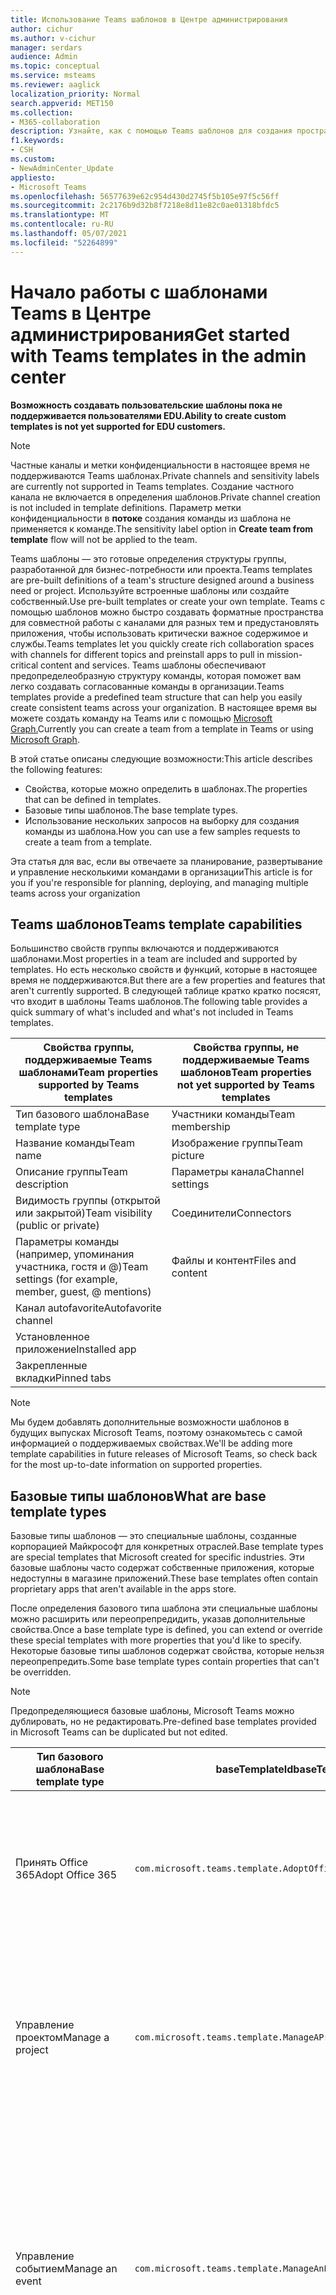 ```yaml
---
title: Использование Teams шаблонов в Центре администрирования
author: cichur
ms.author: v-cichur
manager: serdars
audience: Admin
ms.topic: conceptual
ms.service: msteams
ms.reviewer: aaglick
localization_priority: Normal
search.appverid: MET150
ms.collection:
- M365-collaboration
description: Узнайте, как с помощью Teams шаблонов для создания пространства для совместной работы с каналами для различных тем с помощью предустановленных шаблонов.
f1.keywords:
- CSH
ms.custom:
- NewAdminCenter_Update
appliesto:
- Microsoft Teams
ms.openlocfilehash: 56577639e62c954d430d2745f5b105e97f5c56ff
ms.sourcegitcommit: 2c2176b9d32b8f7218e8d11e82c0ae01318bfdc5
ms.translationtype: MT
ms.contentlocale: ru-RU
ms.lasthandoff: 05/07/2021
ms.locfileid: "52264899"
---
```

# <a name="get-started-with-teams-templates-in-the-admin-center"></a><span data-ttu-id="646fa-103">Начало работы с шаблонами Teams в Центре администрирования</span><span class="sxs-lookup"><span data-stu-id="646fa-103">Get started with Teams templates in the admin center</span></span>

<span data-ttu-id="646fa-104">**Возможность создавать пользовательские шаблоны пока не поддерживается пользователями EDU.**</span><span class="sxs-lookup"><span data-stu-id="646fa-104">**Ability to create custom templates is not yet supported for EDU customers.**</span></span>

> [!NOTE]
> <span data-ttu-id="646fa-105">Частные каналы и метки конфиденциальности в настоящее время не поддерживаются Teams шаблонах.</span><span class="sxs-lookup"><span data-stu-id="646fa-105">Private channels and sensitivity labels are currently not supported in Teams templates.</span></span> <span data-ttu-id="646fa-106">Создание частного канала не включается в определения шаблонов.</span><span class="sxs-lookup"><span data-stu-id="646fa-106">Private channel creation is not included in template definitions.</span></span> <span data-ttu-id="646fa-107">Параметр метки конфиденциальности в **потоке** создания команды из шаблона не применяется к команде.</span><span class="sxs-lookup"><span data-stu-id="646fa-107">The sensitivity label option in **Create team from template** flow will not be applied to the team.</span></span>

<span data-ttu-id="646fa-108">Teams шаблоны — это готовые определения структуры группы, разработанной для бизнес-потребности или проекта.</span><span class="sxs-lookup"><span data-stu-id="646fa-108">Teams templates are pre-built definitions of a team's structure designed around a business need or project.</span></span> <span data-ttu-id="646fa-109">Используйте встроенные шаблоны или создайте собственный.</span><span class="sxs-lookup"><span data-stu-id="646fa-109">Use pre-built templates or create your own template.</span></span> <span data-ttu-id="646fa-110">Teams с помощью шаблонов можно быстро создавать форматные пространства для совместной работы с каналами для разных тем и предустановлять приложения, чтобы использовать критически важное содержимое и службы.</span><span class="sxs-lookup"><span data-stu-id="646fa-110">Teams templates let you quickly create rich collaboration spaces with channels for different topics and preinstall apps to pull in mission-critical content and services.</span></span> <span data-ttu-id="646fa-111">Teams шаблоны обеспечивают предопределеобразную структуру команды, которая поможет вам легко создавать согласованные команды в организации.</span><span class="sxs-lookup"><span data-stu-id="646fa-111">Teams templates provide a predefined team structure that can help you easily create consistent teams across your organization.</span></span> <span data-ttu-id="646fa-112">В настоящее время вы можете создать команду на Teams или с помощью [Microsoft Graph.](get-started-with-teams-templates.md)</span><span class="sxs-lookup"><span data-stu-id="646fa-112">Currently you can create a team from a template in Teams or using [Microsoft Graph](get-started-with-teams-templates.md).</span></span>

<span data-ttu-id="646fa-113">В этой статье описаны следующие возможности:</span><span class="sxs-lookup"><span data-stu-id="646fa-113">This article describes the following features:</span></span>

- <span data-ttu-id="646fa-114">Свойства, которые можно определить в шаблонах.</span><span class="sxs-lookup"><span data-stu-id="646fa-114">The properties that can be defined in templates.</span></span>
- <span data-ttu-id="646fa-115">Базовые типы шаблонов.</span><span class="sxs-lookup"><span data-stu-id="646fa-115">The base template types.</span></span>
- <span data-ttu-id="646fa-116">Использование нескольких запросов на выборку для создания команды из шаблона.</span><span class="sxs-lookup"><span data-stu-id="646fa-116">How you can use a few samples requests to create a team from a template.</span></span>

<span data-ttu-id="646fa-117">Эта статья для вас, если вы отвечаете за планирование, развертывание и управление несколькими командами в организации</span><span class="sxs-lookup"><span data-stu-id="646fa-117">This article is for you if you're responsible for planning, deploying, and managing multiple teams across your organization</span></span>

## <a name="teams-template-capabilities"></a><span data-ttu-id="646fa-118">Teams шаблонов</span><span class="sxs-lookup"><span data-stu-id="646fa-118">Teams template capabilities</span></span>

<span data-ttu-id="646fa-119">Большинство свойств группы включаются и поддерживаются шаблонами.</span><span class="sxs-lookup"><span data-stu-id="646fa-119">Most properties in a team are included and supported by templates.</span></span> <span data-ttu-id="646fa-120">Но есть несколько свойств и функций, которые в настоящее время не поддерживаются.</span><span class="sxs-lookup"><span data-stu-id="646fa-120">But there are a few properties and features that aren't currently supported.</span></span> <span data-ttu-id="646fa-121">В следующей таблице кратко кратко посясят, что входит в шаблоны Teams шаблонов.</span><span class="sxs-lookup"><span data-stu-id="646fa-121">The following table provides a quick summary of what's included and what's not included in Teams templates.</span></span>

| <span data-ttu-id="646fa-122">**Свойства группы, поддерживаемые Teams шаблонами**</span><span class="sxs-lookup"><span data-stu-id="646fa-122">**Team properties supported by Teams templates**</span></span> | <span data-ttu-id="646fa-123">**Свойства группы, не поддерживаемые Teams шаблонов**</span><span class="sxs-lookup"><span data-stu-id="646fa-123">**Team properties not yet supported by Teams templates**</span></span> |
| ------------------------------------------------ | -------------------------------------------------------- |
| <span data-ttu-id="646fa-124">Тип базового шаблона</span><span class="sxs-lookup"><span data-stu-id="646fa-124">Base template type</span></span> | <span data-ttu-id="646fa-125">Участники команды</span><span class="sxs-lookup"><span data-stu-id="646fa-125">Team membership</span></span> |
| <span data-ttu-id="646fa-126">Название команды</span><span class="sxs-lookup"><span data-stu-id="646fa-126">Team name</span></span> | <span data-ttu-id="646fa-127">Изображение группы</span><span class="sxs-lookup"><span data-stu-id="646fa-127">Team picture</span></span> |
| <span data-ttu-id="646fa-128">Описание группы</span><span class="sxs-lookup"><span data-stu-id="646fa-128">Team description</span></span> | <span data-ttu-id="646fa-129">Параметры канала</span><span class="sxs-lookup"><span data-stu-id="646fa-129">Channel settings</span></span> |
| <span data-ttu-id="646fa-130">Видимость группы (открытой или закрытой)</span><span class="sxs-lookup"><span data-stu-id="646fa-130">Team visibility (public or private)</span></span> | <span data-ttu-id="646fa-131">Соединители</span><span class="sxs-lookup"><span data-stu-id="646fa-131">Connectors</span></span> |
| <span data-ttu-id="646fa-132">Параметры команды (например, упоминания участника, гостя и @)</span><span class="sxs-lookup"><span data-stu-id="646fa-132">Team settings (for example, member, guest, @ mentions)</span></span> | <span data-ttu-id="646fa-133">Файлы и контент</span><span class="sxs-lookup"><span data-stu-id="646fa-133">Files and content</span></span> |
| <span data-ttu-id="646fa-134">Канал autofavorite</span><span class="sxs-lookup"><span data-stu-id="646fa-134">Autofavorite channel</span></span> | |
| <span data-ttu-id="646fa-135">Установленное приложение</span><span class="sxs-lookup"><span data-stu-id="646fa-135">Installed app</span></span> | |
| <span data-ttu-id="646fa-136">Закрепленные вкладки</span><span class="sxs-lookup"><span data-stu-id="646fa-136">Pinned tabs</span></span> | |

> [!NOTE]
> <span data-ttu-id="646fa-137">Мы будем добавлять дополнительные возможности шаблонов в будущих выпусках Microsoft Teams, поэтому ознакомьтесь с самой информацией о поддерживаемых свойствах.</span><span class="sxs-lookup"><span data-stu-id="646fa-137">We'll be adding more template capabilities in future releases of Microsoft Teams, so check back for the most up-to-date information on supported properties.</span></span>

## <a name="what-are-base-template-types"></a><span data-ttu-id="646fa-138">Базовые типы шаблонов</span><span class="sxs-lookup"><span data-stu-id="646fa-138">What are base template types</span></span>

<span data-ttu-id="646fa-139">Базовые типы шаблонов — это специальные шаблоны, созданные корпорацией Майкрософт для конкретных отраслей.</span><span class="sxs-lookup"><span data-stu-id="646fa-139">Base template types are special templates that Microsoft created for specific industries.</span></span> <span data-ttu-id="646fa-140">Эти базовые шаблоны часто содержат собственные приложения, которые недоступны в магазине приложений.</span><span class="sxs-lookup"><span data-stu-id="646fa-140">These base templates often contain proprietary apps that aren't available in the apps store.</span></span>

<span data-ttu-id="646fa-141">После определения базового типа шаблона эти специальные шаблоны можно расширить или переопрепредидить, указав дополнительные свойства.</span><span class="sxs-lookup"><span data-stu-id="646fa-141">Once a base template type is defined, you can extend or override these special templates with more properties that you'd like to specify.</span></span> <span data-ttu-id="646fa-142">Некоторые базовые типы шаблонов содержат свойства, которые нельзя переопрепредить.</span><span class="sxs-lookup"><span data-stu-id="646fa-142">Some base template types contain properties that can't be overridden.</span></span>

> [!NOTE]
> <span data-ttu-id="646fa-143">Предопределяющиеся базовые шаблоны, Microsoft Teams можно дублировать, но не редактировать.</span><span class="sxs-lookup"><span data-stu-id="646fa-143">Pre-defined base templates provided in Microsoft Teams can be duplicated but not edited.</span></span>

| <span data-ttu-id="646fa-144">Тип базового шаблона</span><span class="sxs-lookup"><span data-stu-id="646fa-144">Base template type</span></span> | <span data-ttu-id="646fa-145">baseTemplateId</span><span class="sxs-lookup"><span data-stu-id="646fa-145">baseTemplateId</span></span> | <span data-ttu-id="646fa-146">Свойства базового шаблона</span><span class="sxs-lookup"><span data-stu-id="646fa-146">Properties that come with this base template</span></span> |
| ------------------ | -------------- | ----------------------------------------------------- |
| <span data-ttu-id="646fa-147">Принять Office 365</span><span class="sxs-lookup"><span data-stu-id="646fa-147">Adopt Office 365</span></span> |`com.microsoft.teams.template.AdoptOffice365`|  <span data-ttu-id="646fa-148">Каналы:</span><span class="sxs-lookup"><span data-stu-id="646fa-148">Channels:</span></span> <ul><li><span data-ttu-id="646fa-149">Общие</span><span class="sxs-lookup"><span data-stu-id="646fa-149">General</span></span></li> <li><span data-ttu-id="646fa-150">Объявления</span><span class="sxs-lookup"><span data-stu-id="646fa-150">Announcements</span></span></li> <li><span data-ttu-id="646fa-151">Угловой угол химок</span><span class="sxs-lookup"><span data-stu-id="646fa-151">Champions corner</span></span></li> <li><span data-ttu-id="646fa-152">Формы команд</span><span class="sxs-lookup"><span data-stu-id="646fa-152">Team forms</span></span></li></ul> <span data-ttu-id="646fa-153">Приложения:</span><span class="sxs-lookup"><span data-stu-id="646fa-153">Apps:</span></span> <ul><li><span data-ttu-id="646fa-154">Вики</span><span class="sxs-lookup"><span data-stu-id="646fa-154">Wiki</span></span></li>  <li><span data-ttu-id="646fa-155">Календарь</span><span class="sxs-lookup"><span data-stu-id="646fa-155">Calendar</span></span></li> |
| <span data-ttu-id="646fa-156">Управление проектом</span><span class="sxs-lookup"><span data-stu-id="646fa-156">Manage a project</span></span> |`com.microsoft.teams.template.ManageAProject`| <span data-ttu-id="646fa-157">Каналы:</span><span class="sxs-lookup"><span data-stu-id="646fa-157">Channels:</span></span> <ul><li><span data-ttu-id="646fa-158">Общие</span><span class="sxs-lookup"><span data-stu-id="646fa-158">General</span></span></li> <li><span data-ttu-id="646fa-159">Объявления</span><span class="sxs-lookup"><span data-stu-id="646fa-159">Announcements</span></span></li> <li><span data-ttu-id="646fa-160">Ресурсы</span><span class="sxs-lookup"><span data-stu-id="646fa-160">Resources</span></span></li> <li><span data-ttu-id="646fa-161">Планирование</span><span class="sxs-lookup"><span data-stu-id="646fa-161">Planning</span></span></li></ul> <span data-ttu-id="646fa-162">Приложения:</span><span class="sxs-lookup"><span data-stu-id="646fa-162">Apps:</span></span><ul><li><span data-ttu-id="646fa-163">Вики</span><span class="sxs-lookup"><span data-stu-id="646fa-163">Wiki</span></span></li><li><span data-ttu-id="646fa-164">OneNote</span><span class="sxs-lookup"><span data-stu-id="646fa-164">OneNote</span></span></li><li><span data-ttu-id="646fa-165">Планировщик</span><span class="sxs-lookup"><span data-stu-id="646fa-165">Planner</span></span></li><li><span data-ttu-id="646fa-166">Списки</span><span class="sxs-lookup"><span data-stu-id="646fa-166">Lists</span></span></li>  </ul> |
| <span data-ttu-id="646fa-167">Управление событием</span><span class="sxs-lookup"><span data-stu-id="646fa-167">Manage an event</span></span>|`com.microsoft.teams.template.ManageAnEvent` | <span data-ttu-id="646fa-168">Каналы:</span><span class="sxs-lookup"><span data-stu-id="646fa-168">Channels:</span></span> <ul><li><span data-ttu-id="646fa-169">Общие</span><span class="sxs-lookup"><span data-stu-id="646fa-169">General</span></span></li> <li><span data-ttu-id="646fa-170">Объявления</span><span class="sxs-lookup"><span data-stu-id="646fa-170">Announcements</span></span></li> <li><span data-ttu-id="646fa-171">Бюджет</span><span class="sxs-lookup"><span data-stu-id="646fa-171">Budget</span></span></li> <li><span data-ttu-id="646fa-172">Содержимое</span><span class="sxs-lookup"><span data-stu-id="646fa-172">Content</span></span></li><li><span data-ttu-id="646fa-173">Логистика</span><span class="sxs-lookup"><span data-stu-id="646fa-173">Logistics</span></span></li> <li><span data-ttu-id="646fa-174">Планирование</span><span class="sxs-lookup"><span data-stu-id="646fa-174">Planning</span></span></li> <li> <span data-ttu-id="646fa-175">Маркетинг и PR</span><span class="sxs-lookup"><span data-stu-id="646fa-175">Marketing and PR</span></span></li></ul> <span data-ttu-id="646fa-176">Приложения:</span><span class="sxs-lookup"><span data-stu-id="646fa-176">Apps:</span></span><ul><li><span data-ttu-id="646fa-177">Вики</span><span class="sxs-lookup"><span data-stu-id="646fa-177">Wiki</span></span></li><li><span data-ttu-id="646fa-178">Сайт</span><span class="sxs-lookup"><span data-stu-id="646fa-178">Website</span></span></li> <li><span data-ttu-id="646fa-179">YouTube</span><span class="sxs-lookup"><span data-stu-id="646fa-179">YouTube</span></span></li> <li><span data-ttu-id="646fa-180">Планировщик</span><span class="sxs-lookup"><span data-stu-id="646fa-180">Planner</span></span></li> <li><span data-ttu-id="646fa-181">OneNote</span><span class="sxs-lookup"><span data-stu-id="646fa-181">OneNote</span></span></li> <li><span data-ttu-id="646fa-182">Идеи сотрудников</span><span class="sxs-lookup"><span data-stu-id="646fa-182">Employee ideas</span></span></li> <li><span data-ttu-id="646fa-183">Issue Reporter</span><span class="sxs-lookup"><span data-stu-id="646fa-183">Issue Reporter</span></span></li></ul> |
|<span data-ttu-id="646fa-184">Сотрудники, работающие на доске</span><span class="sxs-lookup"><span data-stu-id="646fa-184">Onboard employees</span></span>|`com.microsoft.teams.template.OnboardEmployees` | <span data-ttu-id="646fa-185">Каналы:</span><span class="sxs-lookup"><span data-stu-id="646fa-185">Channels:</span></span> <ul><li><span data-ttu-id="646fa-186">Общие</span><span class="sxs-lookup"><span data-stu-id="646fa-186">General</span></span></li> <li><span data-ttu-id="646fa-187">Объявления</span><span class="sxs-lookup"><span data-stu-id="646fa-187">Announcements</span></span></li> <li><span data-ttu-id="646fa-188">Чат сотрудника</span><span class="sxs-lookup"><span data-stu-id="646fa-188">Employee chat</span></span></li> <li><span data-ttu-id="646fa-189">Обучение</span><span class="sxs-lookup"><span data-stu-id="646fa-189">Training</span></span></li></ul><span data-ttu-id="646fa-190">Приложения:</span><span class="sxs-lookup"><span data-stu-id="646fa-190">Apps:</span></span><ul><li><span data-ttu-id="646fa-191">Вики</span><span class="sxs-lookup"><span data-stu-id="646fa-191">Wiki</span></span></li><li><span data-ttu-id="646fa-192">Общин</span><span class="sxs-lookup"><span data-stu-id="646fa-192">Communities</span></span></li><li><span data-ttu-id="646fa-193">Планировщик</span><span class="sxs-lookup"><span data-stu-id="646fa-193">Planner</span></span></li><li><span data-ttu-id="646fa-194">Идеи сотрудников</span><span class="sxs-lookup"><span data-stu-id="646fa-194">Employee ideas</span></span></li></ul>|
|<span data-ttu-id="646fa-195">Организовать службу поддержки</span><span class="sxs-lookup"><span data-stu-id="646fa-195">Organize help desk</span></span>| `com.microsoft.teams.template.OrganizeHelpDesk`|<span data-ttu-id="646fa-196">Каналы:</span><span class="sxs-lookup"><span data-stu-id="646fa-196">Channels:</span></span><ul><li><span data-ttu-id="646fa-197">Общие</span><span class="sxs-lookup"><span data-stu-id="646fa-197">General</span></span></li><li><span data-ttu-id="646fa-198">Объявления</span><span class="sxs-lookup"><span data-stu-id="646fa-198">Announcements</span></span></li><li><span data-ttu-id="646fa-199">Вопросы и ответы</span><span class="sxs-lookup"><span data-stu-id="646fa-199">FAQ</span></span></li></ul><span data-ttu-id="646fa-200">Приложения:</span><span class="sxs-lookup"><span data-stu-id="646fa-200">Apps:</span></span><ul><li><span data-ttu-id="646fa-201">Вики</span><span class="sxs-lookup"><span data-stu-id="646fa-201">Wiki</span></span></li><li><span data-ttu-id="646fa-202">OneNote</span><span class="sxs-lookup"><span data-stu-id="646fa-202">OneNote</span></span></li><li><span data-ttu-id="646fa-203">Планировщик</span><span class="sxs-lookup"><span data-stu-id="646fa-203">Planner</span></span> </li><li><span data-ttu-id="646fa-204">Благодарность</span><span class="sxs-lookup"><span data-stu-id="646fa-204">Praise</span></span></li><li><span data-ttu-id="646fa-205">Issue Reporter</span><span class="sxs-lookup"><span data-stu-id="646fa-205">Issue Reporter</span></span></li></ul> |
| <span data-ttu-id="646fa-206">Уход за пациентом</span><span class="sxs-lookup"><span data-stu-id="646fa-206">Patient care</span></span>| `healthcareWard`| <span data-ttu-id="646fa-207">Каналы:</span><span class="sxs-lookup"><span data-stu-id="646fa-207">Channels:</span></span><ul><li><span data-ttu-id="646fa-208">Общие</span><span class="sxs-lookup"><span data-stu-id="646fa-208">General</span></span></li><li><span data-ttu-id="646fa-209">Объявления</span><span class="sxs-lookup"><span data-stu-id="646fa-209">Announcements</span></span></li><li><span data-ttu-id="646fa-210">Совещания</span><span class="sxs-lookup"><span data-stu-id="646fa-210">Huddles</span></span></li><li><span data-ttu-id="646fa-211">Обходы</span><span class="sxs-lookup"><span data-stu-id="646fa-211">Rounds</span></span></li><li><span data-ttu-id="646fa-212">Персонал</span><span class="sxs-lookup"><span data-stu-id="646fa-212">Staffing</span></span></li><li><span data-ttu-id="646fa-213">Обучение</span><span class="sxs-lookup"><span data-stu-id="646fa-213">Training</span></span></li></ul> <span data-ttu-id="646fa-214">Приложения:</span><span class="sxs-lookup"><span data-stu-id="646fa-214">Apps:</span></span> <ul><li><span data-ttu-id="646fa-215">Вики</span><span class="sxs-lookup"><span data-stu-id="646fa-215">Wiki</span></span></li><li><span data-ttu-id="646fa-216">Списки</span><span class="sxs-lookup"><span data-stu-id="646fa-216">Lists</span></span>  </li><li><span data-ttu-id="646fa-217">Утверждения</span><span class="sxs-lookup"><span data-stu-id="646fa-217">Approvals</span></span></li></ul>|
| <span data-ttu-id="646fa-218">Работайте вместе над глобальными событиями и событиями</span><span class="sxs-lookup"><span data-stu-id="646fa-218">Collaborate on global crisis or event</span></span> |`com.microsoft.teams.template.CollaborateOnAGlobalCrisisOrEvent`| <span data-ttu-id="646fa-219">Каналы:</span><span class="sxs-lookup"><span data-stu-id="646fa-219">Channels:</span></span> <ul><li><span data-ttu-id="646fa-220">Общие</span><span class="sxs-lookup"><span data-stu-id="646fa-220">General</span></span><li><span data-ttu-id="646fa-221">Объявления</span><span class="sxs-lookup"><span data-stu-id="646fa-221">Announcements</span></span></li><li><span data-ttu-id="646fa-222">World news</span><span class="sxs-lookup"><span data-stu-id="646fa-222">World news</span></span></li><li><span data-ttu-id="646fa-223">Непрерывность бизнеса</span><span class="sxs-lookup"><span data-stu-id="646fa-223">Business continuity</span></span></li><li><span data-ttu-id="646fa-224">Удаленная работа</span><span class="sxs-lookup"><span data-stu-id="646fa-224">Remote working</span></span></li><li><span data-ttu-id="646fa-225">Внутренние запятые</span><span class="sxs-lookup"><span data-stu-id="646fa-225">Internal comms</span></span></li><li><span data-ttu-id="646fa-226">Внешние запятые</span><span class="sxs-lookup"><span data-stu-id="646fa-226">External comms</span></span></li><li><span data-ttu-id="646fa-227">Запрос на утверждение</span><span class="sxs-lookup"><span data-stu-id="646fa-227">Approvals request</span></span></li><li><span data-ttu-id="646fa-228">Жалобы клиентов</span><span class="sxs-lookup"><span data-stu-id="646fa-228">Customer complaints</span></span></li><li><span data-ttu-id="646fa-229">Слава</span><span class="sxs-lookup"><span data-stu-id="646fa-229">Kudos</span></span></li><li><span data-ttu-id="646fa-230">Обновление руководства</span><span class="sxs-lookup"><span data-stu-id="646fa-230">Executive update</span></span></li></ul><span data-ttu-id="646fa-231">Приложения:</span><span class="sxs-lookup"><span data-stu-id="646fa-231">Apps:</span></span> <ul><li><span data-ttu-id="646fa-232">Благодарность</span><span class="sxs-lookup"><span data-stu-id="646fa-232">Praise</span></span></li><li><span data-ttu-id="646fa-233">Вики</span><span class="sxs-lookup"><span data-stu-id="646fa-233">Wiki</span></span></li><li><span data-ttu-id="646fa-234">Сайт</span><span class="sxs-lookup"><span data-stu-id="646fa-234">Website</span></span></li><li><span data-ttu-id="646fa-235">Планировщик</span><span class="sxs-lookup"><span data-stu-id="646fa-235">Planner</span></span></li><li><span data-ttu-id="646fa-236">Issue Reporter</span><span class="sxs-lookup"><span data-stu-id="646fa-236">Issue Reporter</span></span></li></ul>|
|<span data-ttu-id="646fa-237">Bank branch</span><span class="sxs-lookup"><span data-stu-id="646fa-237">Bank branch</span></span>| `com.microsoft.teams.template.CollaborateWithinABankBranch`|<span data-ttu-id="646fa-238">Каналы:</span><span class="sxs-lookup"><span data-stu-id="646fa-238">Channels:</span></span> <ul><li><span data-ttu-id="646fa-239">Общие</span><span class="sxs-lookup"><span data-stu-id="646fa-239">General</span></span><li><span data-ttu-id="646fa-240">Объявления</span><span class="sxs-lookup"><span data-stu-id="646fa-240">Announcements</span></span></li><li><span data-ttu-id="646fa-241">Совещания</span><span class="sxs-lookup"><span data-stu-id="646fa-241">Huddles</span></span></li><li><span data-ttu-id="646fa-242">Собрания клиентов</span><span class="sxs-lookup"><span data-stu-id="646fa-242">Customer meetings</span></span></li><li><span data-ttu-id="646fa-243">Запрос на утверждение</span><span class="sxs-lookup"><span data-stu-id="646fa-243">Approvals Request</span></span> </li><li><span data-ttu-id="646fa-244">Коучинг</span><span class="sxs-lookup"><span data-stu-id="646fa-244">Coaching</span></span></li><li><span data-ttu-id="646fa-245">Разработка навыков</span><span class="sxs-lookup"><span data-stu-id="646fa-245">Skills development</span></span></li><li><span data-ttu-id="646fa-246">Обработка ссуды</span><span class="sxs-lookup"><span data-stu-id="646fa-246">Loan processing</span></span></li><li><span data-ttu-id="646fa-247">Жалобы клиентов</span><span class="sxs-lookup"><span data-stu-id="646fa-247">Customer complaints</span></span></li><li><span data-ttu-id="646fa-248">Слава</span><span class="sxs-lookup"><span data-stu-id="646fa-248">Kudos</span></span></li><li><span data-ttu-id="646fa-249">Забавные материалы</span><span class="sxs-lookup"><span data-stu-id="646fa-249">Fun stuff</span></span></li><li><span data-ttu-id="646fa-250">Соответствие требованиям</span><span class="sxs-lookup"><span data-stu-id="646fa-250">Compliance</span></span></li></ul><span data-ttu-id="646fa-251">Приложения:</span><span class="sxs-lookup"><span data-stu-id="646fa-251">Apps:</span></span><ul><li><span data-ttu-id="646fa-252">Благодарность</span><span class="sxs-lookup"><span data-stu-id="646fa-252">Praise</span></span> </li><li><span data-ttu-id="646fa-253">Issue Reporter</span><span class="sxs-lookup"><span data-stu-id="646fa-253">Issue Reporter</span></span></li></ul>|
|<span data-ttu-id="646fa-254">Реагирование на инцидент</span><span class="sxs-lookup"><span data-stu-id="646fa-254">Incident response</span></span>| `com.microsoft.teams.template.CoordinateIncidentResponse`|<span data-ttu-id="646fa-255">Каналы:</span><span class="sxs-lookup"><span data-stu-id="646fa-255">Channels:</span></span> <ul><li><span data-ttu-id="646fa-256">Общие</span><span class="sxs-lookup"><span data-stu-id="646fa-256">General</span></span><li><span data-ttu-id="646fa-257">Объявления</span><span class="sxs-lookup"><span data-stu-id="646fa-257">Announcements</span></span></li><li><span data-ttu-id="646fa-258">Логистика</span><span class="sxs-lookup"><span data-stu-id="646fa-258">Logistics</span></span></li><li><span data-ttu-id="646fa-259">Планирование</span><span class="sxs-lookup"><span data-stu-id="646fa-259">Planning</span></span></li><li><span data-ttu-id="646fa-260">Восстановления</span><span class="sxs-lookup"><span data-stu-id="646fa-260">Recovery</span></span></li><li><span data-ttu-id="646fa-261">Срочно</span><span class="sxs-lookup"><span data-stu-id="646fa-261">Urgent</span></span></li></ul> <span data-ttu-id="646fa-262">Приложения:</span><span class="sxs-lookup"><span data-stu-id="646fa-262">Apps:</span></span> <ul><li><span data-ttu-id="646fa-263">Вики</span><span class="sxs-lookup"><span data-stu-id="646fa-263">Wiki</span></span></li><li><span data-ttu-id="646fa-264">Excel</span><span class="sxs-lookup"><span data-stu-id="646fa-264">Excel</span></span></li><li><span data-ttu-id="646fa-265">OneNote</span><span class="sxs-lookup"><span data-stu-id="646fa-265">OneNote</span></span></li><li><span data-ttu-id="646fa-266">SharePoint</span><span class="sxs-lookup"><span data-stu-id="646fa-266">SharePoint</span></span></li><li><span data-ttu-id="646fa-267">Планировщик</span><span class="sxs-lookup"><span data-stu-id="646fa-267">Planner</span></span></li> <li><span data-ttu-id="646fa-268">Утверждения</span><span class="sxs-lookup"><span data-stu-id="646fa-268">Approvals</span></span></li> <li><span data-ttu-id="646fa-269">Инспекции</span><span class="sxs-lookup"><span data-stu-id="646fa-269">Inspection</span></span></li> </ul>|
|<span data-ttu-id="646fa-270">Больница</span><span class="sxs-lookup"><span data-stu-id="646fa-270">Hospital</span></span>| `healthcareHospital` |<span data-ttu-id="646fa-271">Каналы:</span><span class="sxs-lookup"><span data-stu-id="646fa-271">Channels:</span></span> <ul><li><span data-ttu-id="646fa-272">Общие</span><span class="sxs-lookup"><span data-stu-id="646fa-272">General</span></span></li><li><span data-ttu-id="646fa-273">Объявления</span><span class="sxs-lookup"><span data-stu-id="646fa-273">Announcements</span></span></li><li><span data-ttu-id="646fa-274">Соответствие требованиям</span><span class="sxs-lookup"><span data-stu-id="646fa-274">Compliance</span></span></li><li><span data-ttu-id="646fa-275">Госпитализация</span><span class="sxs-lookup"><span data-stu-id="646fa-275">Custodial</span></span></li><li><span data-ttu-id="646fa-276">Кадры</span><span class="sxs-lookup"><span data-stu-id="646fa-276">Human resources</span></span></li><li><span data-ttu-id="646fa-277">Аптека</span><span class="sxs-lookup"><span data-stu-id="646fa-277">Pharmacy</span></span></li></ul> <span data-ttu-id="646fa-278">Приложения:</span><span class="sxs-lookup"><span data-stu-id="646fa-278">Apps:</span></span> <ul><li><span data-ttu-id="646fa-279">Вики</span><span class="sxs-lookup"><span data-stu-id="646fa-279">Wiki</span></span></li><li><span data-ttu-id="646fa-280">Списки</span><span class="sxs-lookup"><span data-stu-id="646fa-280">Lists</span></span>  </li></ul>|
|<span data-ttu-id="646fa-281">Организация магазина</span><span class="sxs-lookup"><span data-stu-id="646fa-281">Organize a store</span></span>| `retailStore` |<span data-ttu-id="646fa-282">Каналы:</span><span class="sxs-lookup"><span data-stu-id="646fa-282">Channels:</span></span> <ul><li><span data-ttu-id="646fa-283">Общий</span><span class="sxs-lookup"><span data-stu-id="646fa-283">General</span></span><li><span data-ttu-id="646fa-284">Передача смены</span><span class="sxs-lookup"><span data-stu-id="646fa-284">Shift handoff</span></span></li><li><span data-ttu-id="646fa-285">Обучение</span><span class="sxs-lookup"><span data-stu-id="646fa-285">Learning</span></span></li></ul> <span data-ttu-id="646fa-286">Приложения:</span><span class="sxs-lookup"><span data-stu-id="646fa-286">Apps:</span></span> <ul><li><span data-ttu-id="646fa-287">Вики</span><span class="sxs-lookup"><span data-stu-id="646fa-287">Wiki</span></span></li><li><span data-ttu-id="646fa-288">Планировщик</span><span class="sxs-lookup"><span data-stu-id="646fa-288">Planner</span></span></li></ul>|
|<span data-ttu-id="646fa-289">Качество и безопасность</span><span class="sxs-lookup"><span data-stu-id="646fa-289">Quality and safety</span></span> |`com.microsoft.teams.template.QualitySafety`|<span data-ttu-id="646fa-290">Каналы:</span><span class="sxs-lookup"><span data-stu-id="646fa-290">Channels:</span></span> <ul><li><span data-ttu-id="646fa-291">Общие</span><span class="sxs-lookup"><span data-stu-id="646fa-291">General</span></span><li><span data-ttu-id="646fa-292">Объявления</span><span class="sxs-lookup"><span data-stu-id="646fa-292">Announcements</span></span></li><li><span data-ttu-id="646fa-293">Строка 1</span><span class="sxs-lookup"><span data-stu-id="646fa-293">Line 1</span></span></li><li><span data-ttu-id="646fa-294">Строка 2</span><span class="sxs-lookup"><span data-stu-id="646fa-294">Line 2</span></span></li><li><span data-ttu-id="646fa-295">Строка 3</span><span class="sxs-lookup"><span data-stu-id="646fa-295">Line 3</span></span></li><li><span data-ttu-id="646fa-296">Безопасности</span><span class="sxs-lookup"><span data-stu-id="646fa-296">Safety</span></span></li><li><span data-ttu-id="646fa-297">Обучение</span><span class="sxs-lookup"><span data-stu-id="646fa-297">Training</span></span></li><li><span data-ttu-id="646fa-298">Обслуживания</span><span class="sxs-lookup"><span data-stu-id="646fa-298">Maintenance</span></span></li><li><span data-ttu-id="646fa-299">Забавные материалы</span><span class="sxs-lookup"><span data-stu-id="646fa-299">Fun stuff</span></span></li></ul> <span data-ttu-id="646fa-300">Приложения:</span><span class="sxs-lookup"><span data-stu-id="646fa-300">Apps:</span></span> <ul><li><span data-ttu-id="646fa-301">Вики</span><span class="sxs-lookup"><span data-stu-id="646fa-301">Wiki</span></span></li><li><span data-ttu-id="646fa-302">Планировщик</span><span class="sxs-lookup"><span data-stu-id="646fa-302">Planner</span></span></li> <li><span data-ttu-id="646fa-303">Issue Reporter</span><span class="sxs-lookup"><span data-stu-id="646fa-303">Issue Reporter</span></span></li> <li><span data-ttu-id="646fa-304">Инспекции</span><span class="sxs-lookup"><span data-stu-id="646fa-304">Inspection</span></span></li> </ul>|
|<span data-ttu-id="646fa-305">Розничная торговля для руководителей</span><span class="sxs-lookup"><span data-stu-id="646fa-305">Retail for managers</span></span>| `retailManagerCollaboration` |<span data-ttu-id="646fa-306">Каналы:</span><span class="sxs-lookup"><span data-stu-id="646fa-306">Channels:</span></span> <ul><li><span data-ttu-id="646fa-307">Общий</span><span class="sxs-lookup"><span data-stu-id="646fa-307">General</span></span><li><span data-ttu-id="646fa-308">Операции</span><span class="sxs-lookup"><span data-stu-id="646fa-308">Operations</span></span></li><li><span data-ttu-id="646fa-309">Обучение</span><span class="sxs-lookup"><span data-stu-id="646fa-309">Learning</span></span></li></ul> <span data-ttu-id="646fa-310">Приложения:</span><span class="sxs-lookup"><span data-stu-id="646fa-310">Apps:</span></span> <ul><li><span data-ttu-id="646fa-311">Вики</span><span class="sxs-lookup"><span data-stu-id="646fa-311">Wiki</span></span></li><li><span data-ttu-id="646fa-312">Планировщик</span><span class="sxs-lookup"><span data-stu-id="646fa-312">Planner</span></span></li></ul>|
||||

<span data-ttu-id="646fa-313">Дополнительные сведения о категориях шаблонов см. в следующих категориях:</span><span class="sxs-lookup"><span data-stu-id="646fa-313">For more information about the template categories, see the following categories:</span></span>

- [<span data-ttu-id="646fa-314">Финансовые шаблоны</span><span class="sxs-lookup"><span data-stu-id="646fa-314">Financial templates</span></span>](financial-teams-templates-in-the-admin-console.md)
- [<span data-ttu-id="646fa-315">Общие шаблоны</span><span class="sxs-lookup"><span data-stu-id="646fa-315">General templates</span></span>](general-teams-templates-in-the-admin-console.md)
- [<span data-ttu-id="646fa-316">Шаблоны для государственных органов</span><span class="sxs-lookup"><span data-stu-id="646fa-316">Government templates</span></span>](government-teams-templates-in-the-admin-console.md)
- [<span data-ttu-id="646fa-317">Шаблоны для здравоохранения</span><span class="sxs-lookup"><span data-stu-id="646fa-317">Healthcare templates</span></span>](expand-teams-across-your-org/healthcare/healthcare-templates-admin-console.md)
- [<span data-ttu-id="646fa-318">Производственные шаблоны</span><span class="sxs-lookup"><span data-stu-id="646fa-318">Manufacturing templates</span></span>](manufacturing-teams-templates-in-the-admin-console.md)
- [<span data-ttu-id="646fa-319">Шаблоны для розничной торговли</span><span class="sxs-lookup"><span data-stu-id="646fa-319">Retail templates</span></span>](retail-teams-templates-in-the-admin-console.md)

## <a name="template-size-limits"></a><span data-ttu-id="646fa-320">Ограничения размера шаблона</span><span class="sxs-lookup"><span data-stu-id="646fa-320">Template size limits</span></span>

<span data-ttu-id="646fa-321">Шаблоны ограничиваются определенным количеством каналов, вкладок и приложений.</span><span class="sxs-lookup"><span data-stu-id="646fa-321">Templates are limited to a specific number of channels, tabs, and apps.</span></span>

 > [!Note]
 > <span data-ttu-id="646fa-322">После создания шаблона в команду можно добавить дополнительные каналы, вкладки и приложения.</span><span class="sxs-lookup"><span data-stu-id="646fa-322">You can add more channels, tabs, and apps to the team after it's been created from a template.</span></span>

|<span data-ttu-id="646fa-323">Компонент</span><span class="sxs-lookup"><span data-stu-id="646fa-323">Feature</span></span> | <span data-ttu-id="646fa-324">Предел</span><span class="sxs-lookup"><span data-stu-id="646fa-324">Limit</span></span>|
|-|-|
|<span data-ttu-id="646fa-325">Каналы для каждого шаблона</span><span class="sxs-lookup"><span data-stu-id="646fa-325">Channels per template</span></span> | <span data-ttu-id="646fa-326">15</span><span class="sxs-lookup"><span data-stu-id="646fa-326">15</span></span> |
|<span data-ttu-id="646fa-327">Вкладки для каждого канала в шаблоне</span><span class="sxs-lookup"><span data-stu-id="646fa-327">Tabs per channel in a template</span></span> | <span data-ttu-id="646fa-328">20</span><span class="sxs-lookup"><span data-stu-id="646fa-328">20</span></span> |
|<span data-ttu-id="646fa-329">Приложения для каждого шаблона</span><span class="sxs-lookup"><span data-stu-id="646fa-329">Apps per template</span></span> | <span data-ttu-id="646fa-330">50</span><span class="sxs-lookup"><span data-stu-id="646fa-330">50</span></span>|
|||

<span data-ttu-id="646fa-331">Дополнительные [сведения см. в Teams](limits-specifications-teams.md) и спецификации Teams.</span><span class="sxs-lookup"><span data-stu-id="646fa-331">See [Limits and specifications of Teams](limits-specifications-teams.md) for more information.</span></span>

## <a name="manage-templates-in-powershell"></a><span data-ttu-id="646fa-332">Управление шаблонами в PowerShell</span><span class="sxs-lookup"><span data-stu-id="646fa-332">Manage templates in PowerShell</span></span>

<span data-ttu-id="646fa-333">Для управления шаблонами в PowerShell используйте следующие cmdlts:</span><span class="sxs-lookup"><span data-stu-id="646fa-333">Use the following cmdlts to manage your templates in PowerShell.</span></span>

- [<span data-ttu-id="646fa-334">Get-CsTeamTemplate</span><span class="sxs-lookup"><span data-stu-id="646fa-334">Get-CsTeamTemplate</span></span>](https://docs.microsoft.com/powershell/module/teams/get-csteamtemplate?view=teams-ps) 
- [<span data-ttu-id="646fa-335">Get-CsTeamTemplateList</span><span class="sxs-lookup"><span data-stu-id="646fa-335">Get-CsTeamTemplateList</span></span>](https://docs.microsoft.com/powershell/module/teams/get-csteamtemplatelist?view=teams-ps)
- [<span data-ttu-id="646fa-336">New-CsTeamTemplate</span><span class="sxs-lookup"><span data-stu-id="646fa-336">New-CsTeamTemplate</span></span>](https://docs.microsoft.com/powershell/module/teams/new-csteamtemplate?view=teams-ps)
- [<span data-ttu-id="646fa-337">Remove-CsTeamTemplate</span><span class="sxs-lookup"><span data-stu-id="646fa-337">Remove-CsTeamTemplate</span></span>](https://docs.microsoft.com/powershell/module/teams/remove-csteamtemplate?view=teams-ps) 
- [<span data-ttu-id="646fa-338">Update-CsTeamTemplate</span><span class="sxs-lookup"><span data-stu-id="646fa-338">Update-CsTeamTemplate</span></span>](https://docs.microsoft.com/powershell/module/teams/update-csteamtemplate?view=teams-ps)

## <a name="related-topics"></a><span data-ttu-id="646fa-339">Статьи по теме</span><span class="sxs-lookup"><span data-stu-id="646fa-339">Related topics</span></span>

- [<span data-ttu-id="646fa-340">Создание пользовательского шаблона команды</span><span class="sxs-lookup"><span data-stu-id="646fa-340">Create a custom team template</span></span>](create-a-team-template.md)
- [<span data-ttu-id="646fa-341">Создание шаблона команды из существующего шаблона группы</span><span class="sxs-lookup"><span data-stu-id="646fa-341">Create a team template from an existing team template</span></span>](create-template-from-existing-template.md)
- [<span data-ttu-id="646fa-342">Создание шаблона из существующей команды</span><span class="sxs-lookup"><span data-stu-id="646fa-342">Create a template from an existing team</span></span>](create-template-from-existing-team.md)

